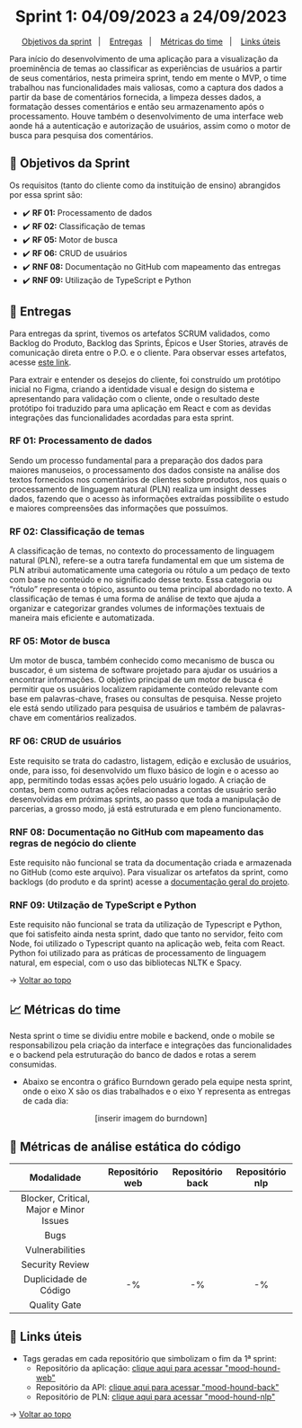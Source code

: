 <span id="topo">

<h1 align="center">Sprint 1: 04/09/2023 a 24/09/2023</h1>

<p align="center">
    <a href="#objetivos">Objetivos da sprint</a> &nbsp |&nbsp &nbsp
    <a href="#entregas">Entregas</a> &nbsp |&nbsp &nbsp
    <a href="#metricas">Métricas do time</a> &nbsp |&nbsp &nbsp
    <a href="#links">Links úteis</a>
</p>

Para início do desenvolvimento de uma aplicação para a visualização da proeminência de temas ao classificar as experiências de usuários a partir de seus comentários, nesta primeira sprint, tendo em mente o MVP, o time trabalhou nas funcionalidades mais valiosas, como a captura dos dados a partir da base de comentários fornecida, a limpeza desses dados, a formatação desses comentários e então seu armazenamento após o processamento. Houve também o desenvolvimento de uma interface web aonde há a autenticação e autorização de usuários, assim como o motor de busca para pesquisa dos comentários.

<span id="objetivos">
    
## :dart: Objetivos da Sprint
Os requisitos (tanto do cliente como da instituição de ensino) abrangidos por essa sprint são:

- :heavy_check_mark: **RF 01:** Processamento de dados
- :heavy_check_mark: **RF 02:** Classificação de temas
- :heavy_check_mark: **RF 05:** Motor de busca
- :heavy_check_mark: **RF 06:** CRUD de usuários
- :heavy_check_mark: **RNF 08:** Documentação no GitHub com mapeamento das entregas
- :heavy_check_mark: **RNF 09:** Utilização de TypeScript e Python

<span id="entregas">
        
## 📲 Entregas
Para entregas da sprint, tivemos os artefatos SCRUM validados, como Backlog do Produto, Backlog das Sprints, Épicos e User Stories, através de comunicação direta entre o P.O. e o cliente. Para observar esses artefatos, acesse [este link](https://github.com/The-Bugger-Ducks/mood-hound-documentation#backlogs).

Para extrair e entender os desejos do cliente, foi construído um protótipo inicial no Figma, criando a identidade visual e design do sistema e apresentando para validação com o cliente, onde o resultado deste protótipo foi traduzido para uma aplicação em React e com as devidas integrações das funcionalidades acordadas para esta sprint.

### RF 01: Processamento de dados

Sendo um processo fundamental para a preparação dos dados para maiores manuseios, o processamento dos dados consiste na análise dos textos fornecidos nos comentários de clientes sobre produtos, nos quais o processamento de linguagem natural (PLN) realiza um insight desses dados, fazendo que o acesso às informações extraídas possibilite o estudo e maiores compreensões das informações que possuímos.

### RF 02: Classificação de temas

A classificação de temas, no contexto do processamento de linguagem natural (PLN), refere-se a outra tarefa fundamental em que um sistema de PLN atribui automaticamente uma categoria ou rótulo a um pedaço de texto com base no conteúdo e no significado desse texto. Essa categoria ou “rótulo” representa o tópico, assunto ou tema principal abordado no texto. A classificação de temas é uma forma de análise de texto que ajuda a organizar e categorizar grandes volumes de informações textuais de maneira mais eficiente e automatizada.

### RF 05: Motor de busca

Um motor de busca, também conhecido como mecanismo de busca ou buscador, é um sistema de software projetado para ajudar os usuários a encontrar informações. O objetivo principal de um motor de busca é permitir que os usuários localizem rapidamente conteúdo relevante com base em palavras-chave, frases ou consultas de pesquisa. Nesse projeto ele está sendo utilizado para pesquisa de usuários e também de palavras-chave em comentários realizados.

### RF 06: CRUD de usuários

Este requisito se trata do cadastro, listagem, edição e exclusão de usuários, onde, para isso, foi desenvolvido um fluxo básico de login e o acesso ao app, permitindo todas essas ações pelo usuário logado. A criação de contas, bem como outras ações relacionadas a contas de usuário serão desenvolvidas em próximas sprints, ao passo que toda a manipulação de parcerias, a grosso modo, já está estruturada e em pleno funcionamento.

### RNF 08: Documentação no GitHub com mapeamento das regras de negócio do cliente

Este requisito não funcional se trata da documentação criada e armazenada no GitHub (como este arquivo). Para visualizar os artefatos da sprint, como backlogs (do produto e da sprint) acesse a [documentação geral do projeto](https://github.com/The-Bugger-Ducks/mood-hound-documentation).

### RNF 09: Utilzação de TypeScript e Python

Este requisito não funcional se trata da utilização de Typescript e Python, que foi satisfeito ainda nesta sprint, dado que tanto no servidor, feito com Node, foi utilizado o Typescript quanto na aplicação web, feita com React. Python foi utilizado para as práticas de processamento de linguagem natural, em especial, com o uso das bibliotecas NLTK e Spacy.

→ [Voltar ao topo](#topo)

<span id="metricas">
    
## :chart_with_upwards_trend: Métricas do time
Nesta sprint o time se dividiu entre mobile e backend, onde o mobile se responsabilizou pela criação da interface e integrações das funcionalidades e o backend pela estruturação do banco de dados e rotas a serem consumidas. 
- Abaixo se encontra o gráfico Burndown gerado pela equipe nesta sprint, onde o eixo X são os dias trabalhados e o eixo Y representa as entregas de cada dia:
    
<div align="center">

[inserir imagem do burndown]

<!-- <img src="https://user-images.githubusercontent.com/79321198/235674242-e743ebe7-1de7-410e-98c2-4df5144b5fee.png" alt="Gráfico Burndown" /> -->

</div>

## 🐞 Métricas de análise estática do código

|               Modalidade                | Repositório web | Repositório back | Repositório nlp |
| :-------------------------------------: | :-------------: | :--------------: | :-------------: |
| Blocker, Critical, Major e Minor Issues |                 |                  |                 |
|                  Bugs                   |                 |                  |                 |
|             Vulnerabilities             |                 |                  |                 |
|             Security Review             |                 |                  |                 |
|          Duplicidade de Código          |       -%        |        -%        |       -%        |
|              Quality Gate               |                 |                  |                 |

<span id="links">
    
## :link: Links úteis

- Tags geradas em cada repositório que simbolizam o fim da 1ª sprint:
  - Repositório da aplicação: [clique aqui para acessar "mood-hound-web"](https://github.com/The-Bugger-Ducks/mood-hound-web)
  - Repositório da API: [clique aqui para acessar "mood-hound-back"](https://github.com/The-Bugger-Ducks/mood-hound-back)
  - Repositório de PLN: [clique aqui para acessar "mood-hound-nlp"](https://github.com/The-Bugger-Ducks/mood-hound-nlp)

→ [Voltar ao topo](#topo)

